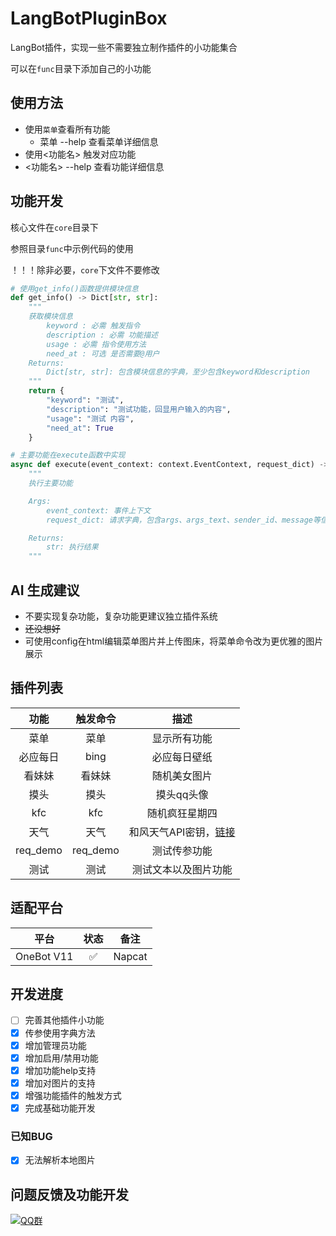 # LangBotPluginBox

LangBot插件，实现一些不需要独立制作插件的小功能集合

可以在`func`目录下添加自己的小功能

## 使用方法

- 使用`菜单`查看所有功能
    - 菜单 --help 查看菜单详细信息
- 使用<功能名>  触发对应功能
- <功能名> --help 查看功能详细信息

## 功能开发

核心文件在`core`目录下


参照目录`func`中示例代码的使用

！！！除非必要，`core`下文件不要修改

```python
# 使用get_info()函数提供模块信息
def get_info() -> Dict[str, str]:
    """
    获取模块信息
        keyword : 必需 触发指令
        description : 必需 功能描述
        usage : 必需 指令使用方法
        need_at : 可选 是否需要@用户
    Returns:
        Dict[str, str]: 包含模块信息的字典，至少包含keyword和description
    """
    return {
        "keyword": "测试", 
        "description": "测试功能，回显用户输入的内容",
        "usage": "测试 内容",
        "need_at": True
    }

# 主要功能在execute函数中实现
async def execute(event_context: context.EventContext, request_dict) -> str:
    """
    执行主要功能

    Args:
        event_context: 事件上下文
        request_dict: 请求字典，包含args、args_text、sender_id、message等信息

    Returns:
        str: 执行结果
    """
```


## AI 生成建议

- 不要实现复杂功能，复杂功能更建议独立插件系统
- ~~还没想好~~
- 可使用config在html编辑菜单图片并上传图床，将菜单命令改为更优雅的图片展示

## 插件列表

| 功能 | 触发命令 |       描述       |
| :--: | :------: | :--------------: |
| 菜单 |   菜单   |   显示所有功能   |
| 必应每日 |   bing   |   必应每日壁纸   |
| 看妹妹   |   看妹妹   |   随机美女图片   |
| 摸头   |   摸头   |   摸头qq头像   |
| kfc   |   kfc   |   随机疯狂星期四   |
| 天气   |   天气   |   和风天气API密钥，[链接](https://console.qweather.com/home?lang=zh)  |
| req_demo   |   req_demo   |   测试传参功能   |
| 测试 |   测试   | 测试文本以及图片功能 |

## 适配平台

|    平台    | 状态 |  备注  |
| :--------: | :--: | :----: |
| OneBot V11 |  ✅   | Napcat |

## 开发进度

- [ ] 完善其他插件小功能
- [x] 传参使用字典方法
- [x] 增加管理员功能
- [x] 增加启用/禁用功能
- [x] 增加功能help支持
- [x] 增加对图片的支持 
- [x] 增强功能插件的触发方式
- [x] 完成基础功能开发

### 已知BUG

- [x] 无法解析本地图片

## 问题反馈及功能开发

[![QQ群](https://img.shields.io/badge/QQ群-965312424-green)](https://qm.qq.com/cgi-bin/qm/qr?k=en97YqjfYaLpebd9Nn8gbSvxVrGdIXy2&jump_from=webapi&authKey=41BmkEjbGeJ81jJNdv7Bf5EDlmW8EHZeH7/nktkXYdLGpZ3ISOS7Ur4MKWXC7xIx)